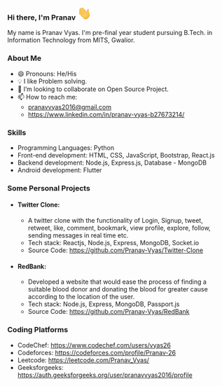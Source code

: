 <!-- ### Hi there, I'm Pranav 👋 -->
### Hi there, I'm Pranav <img alt="👋" src="https://raw.githubusercontent.com/ABSphreak/ABSphreak/master/gifs/Hi.gif" width="32" height="32"/>


My name is Pranav Vyas. I'm pre-final year student pursuing B.Tech. in Information Technology from MITS, Gwalior.

### About Me
- 😄 Pronouns: He/His
- 💡 I like Problem solving.
- 👯 I’m looking to collaborate on Open Source Project.
- 📫 How to reach me:
  - pranavvyas2016@gmail.com
  - https://www.linkedin.com/in/pranav-vyas-b27673214/
<!-- - 🌱 I’m currently learning ... -->
<!-- - 🤔 I’m looking for help with ... -->
<!-- - 💬 Ask me about ... --> 

<!-- - ⚡ Fun fact: ... -->

### Skills
- Programming Languages: Python
- Front-end development: HTML, CSS, JavaScript, Bootstrap, React.js
- Backend development: Node.js, Express.js, Database - MongoDB
- Android development: Flutter

### Some Personal Projects
- #### Twitter Clone:
  - A twitter clone with the functionality of Login, Signup, tweet, retweet, like, comment, bookmark, view profile, explore, follow, sending messages in real time etc.
  - Tech stack: Reactjs, Node.js, Express, MongoDB, Socket.io
  - Source Code: https://github.com/Pranav-Vyas/Twitter-Clone
- #### RedBank:
  - Developed a website that would ease the process of finding a suitable blood donor and donating the blood for greater cause according to the location of the user.
  - Tech stack: Node.js, Express, MongoDB, Passport.js
  - Source Code: https://github.com/Pranav-Vyas/RedBank



### Coding Platforms
- CodeChef: https://www.codechef.com/users/vyas26
- Codeforces: https://codeforces.com/profile/Pranav-26
- Leetcode: https://leetcode.com/Pranav_Vyas/
- Geeksforgeeks: https://auth.geeksforgeeks.org/user/pranavvyas2016/profile
